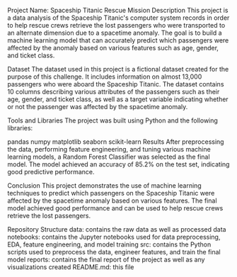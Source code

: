 Project Name: Spaceship Titanic Rescue Mission
Description
This project is a data analysis of the Spaceship Titanic's computer system records in order to help rescue crews retrieve the lost passengers who were transported to an alternate dimension due to a spacetime anomaly. The goal is to build a machine learning model that can accurately predict which passengers were affected by the anomaly based on various features such as age, gender, and ticket class.

Dataset
The dataset used in this project is a fictional dataset created for the purpose of this challenge. It includes information on almost 13,000 passengers who were aboard the Spaceship Titanic. The dataset contains 10 columns describing various attributes of the passengers such as their age, gender, and ticket class, as well as a target variable indicating whether or not the passenger was affected by the spacetime anomaly.

Tools and Libraries
The project was built using Python and the following libraries:

pandas
numpy
matplotlib
seaborn
scikit-learn
Results
After preprocessing the data, performing feature engineering, and tuning various machine learning models, a Random Forest Classifier was selected as the final model. The model achieved an accuracy of 85.2% on the test set, indicating good predictive performance.

Conclusion
This project demonstrates the use of machine learning techniques to predict which passengers on the Spaceship Titanic were affected by the spacetime anomaly based on various features. The final model achieved good performance and can be used to help rescue crews retrieve the lost passengers.

Repository Structure
data: contains the raw data as well as processed data
notebooks: contains the Jupyter notebooks used for data preprocessing, EDA, feature engineering, and model training
src: contains the Python scripts used to preprocess the data, engineer features, and train the final model
reports: contains the final report of the project as well as any visualizations created
README.md: this file
